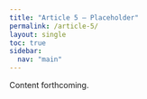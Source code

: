 ```yaml
---
title: "Article 5 – Placeholder"
permalink: /article-5/
layout: single
toc: true
sidebar:
  nav: "main"
---
```


Content forthcoming.

